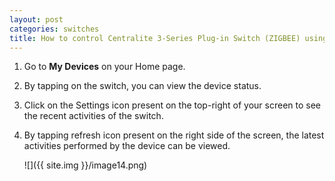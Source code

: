 ```yaml
---
layout: post
categories: switches
title: How to control Centralite 3-Series Plug-in Switch (ZIGBEE) using B.One App?
---
```


1. Go to **My Devices** on your Home page.

2. By tapping on the switch, you can view the device status.

3. Click on the Settings icon present on the top-right of your screen to see the recent activities of the switch.

4. By tapping refresh icon present on the right side of the screen, the latest activities performed by the device can be viewed.

    ![]({{ site.img }}/image14.png)